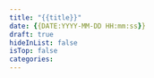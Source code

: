 ```yaml
---
title: "{{title}}"
date: {{DATE:YYYY-MM-DD HH:mm:ss}}
draft: true
hideInList: false
isTop: false
categories:
---
```

